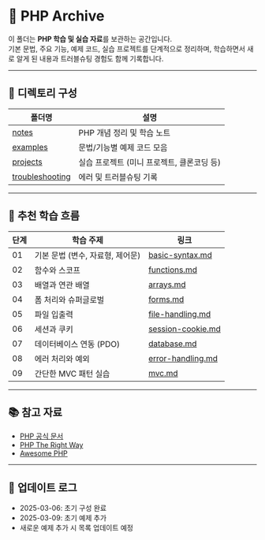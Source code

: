 # 🐘 PHP Archive

이 폴더는 **PHP 학습 및 실습 자료**를 보관하는 공간입니다.  
기본 문법, 주요 기능, 예제 코드, 실습 프로젝트를 단계적으로 정리하며, 학습하면서 새로 알게 된 내용과 트러블슈팅 경험도 함께 기록합니다.

---

## 📂 디렉토리 구성

| 폴더명 | 설명 |
|---|---|
| [notes](./notes) | PHP 개념 정리 및 학습 노트 |
| [examples](./examples) | 문법/기능별 예제 코드 모음 |
| [projects](./projects) | 실습 프로젝트 (미니 프로젝트, 클론코딩 등) |
| [troubleshooting](./troubleshooting) | 에러 및 트러블슈팅 기록 |

---

## 📖 추천 학습 흐름

| 단계 | 학습 주제 | 링크 |
|---|---|---|
| 01 | 기본 문법 (변수, 자료형, 제어문) | [basic-syntax.md](./notes/basic-syntax.md) |
| 02 | 함수와 스코프 | [functions.md](./notes/functions.md) |
| 03 | 배열과 연관 배열 | [arrays.md](./notes/arrays.md) |
| 04 | 폼 처리와 슈퍼글로벌 | [forms.md](./notes/forms.md) |
| 05 | 파일 입출력 | [file-handling.md](./notes/file-handling.md) |
| 06 | 세션과 쿠키 | [session-cookie.md](./notes/session-cookie.md) |
| 07 | 데이터베이스 연동 (PDO) | [database.md](./notes/database.md) |
| 08 | 에러 처리와 예외 | [error-handling.md](./notes/error-handling.md) |
| 09 | 간단한 MVC 패턴 실습 | [mvc.md](./notes/mvc.md) |

---

## 📚 참고 자료

- [PHP 공식 문서](https://www.php.net/manual/en/)
- [PHP The Right Way](https://phptherightway.com/)
- [Awesome PHP](https://github.com/ziadoz/awesome-php)

---

## 📢 업데이트 로그
- 2025-03-06: 초기 구성 완료
- 2025-03-09: 초기 예제 추가
- 새로운 예제 추가 시 목록 업데이트 예정

